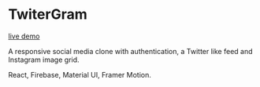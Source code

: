# TwiterGram 

[live demo](https://mysterious-ravine-98142.herokuapp.com/#DDlYQ01eR4D8clYNkqpU/)

A responsive social media clone with authentication, a Twitter like feed and Instagram image grid.

React, Firebase, Material UI, Framer Motion.


